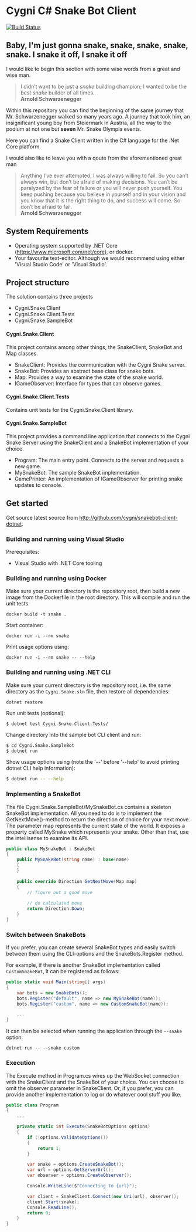 # Cygni C# Snake Bot Client

[![Build Status](http://jenkins.snake.cygni.se/buildStatus/icon?job=snakebot-client-dotnet)](http://jenkins.snake.cygni.se/job/snakebot-client-dotnet/)

## Baby, I'm just gonna snake, snake, snake, snake, snake. I snake it off, I snake it off

I would like to begin this section with some wise words from a great and wise man.

> I didn’t want to be just a *snake* building champion; I wanted to be the best *snake* builder of all times. <br /> **Arnold Schwarzenegger**

Within this repository you can find the beginning of the same journey that Mr. Schwarzenegger walked so many years ago. 
A journey that took him, an insignificant young boy from Steiermark in Austria, all the way to the podium at not one but **seven** Mr. Snake Olympia events.

Here you can find a Snake Client written in the C# language for the .Net Core platform.

I would also like to leave you with a qoute from the aforementioned great man

> Anything I’ve ever attempted, I was always willing to fail. So you can’t always win, but don’t be afraid of making decisions. You can’t be paralyzed by the fear of failure or you will never push yourself. You keep pushing because you believe in yourself and in your vision and you know that it is the right thing to do, and success will come. So don’t be afraid to fail. <br /> **Arnold Schwarzenegger**

## System Requirements
- Operating system supported by .NET Core (https://www.microsoft.com/net/core), or docker.
- Your favourite text-editor. Although we would recommend using either 'Visual Studio Code' or 'Visual Studio'.

## Project structure
The solution contains three projects
- Cygni.Snake.Client
- Cygni.Snake.Client.Tests
- Cygni.Snake.SampleBot

#### Cygni.Snake.Client
This project contains among other things, the SnakeClient, SnakeBot and Map classes.

- SnakeClient: Provides the communication with the Cygni Snake server.
- SnakeBot: Provides an abstract base class for snake bots.
- Map: Provides a way to examine the state of the snake world.
- IGameObserver: Interface for types that can observe games.

#### Cygni.Snake.Client.Tests
Contains unit tests for the Cygni.Snake.Client library.

#### Cygni.Snake.SampleBot
This project provides a command line application that connects to the Cygni Snake Server using the SnakeClient and a SnakeBot implementation of your choice.

- Program: The main entry point. Connects to the server and requests a new game.
- MySnakeBot: The sample SnakeBot implementation.
- GamePrinter: An implementation of IGameObserver for printing snake updates to console.

## Get started
Get source latest source from http://github.com/cygni/snakebot-client-dotnet.

### Building and running using Visual Studio
Prerequisites:
- Visual Studio with .NET Core tooling

### Building and running using Docker
Make sure your current directory is the repository root, then build a new image from the Dockerfile in the root directory. This will compile and run the unit tests.

    docker build -t snake .

Start container:
    
    docker run -i --rm snake

Print usage options using:

    docker run -i --rm snake -- --help

### Building and running using .NET CLI
Make sure your current directory is the repository root, i.e. the same directory as the `Cygni.Snake.sln` file, then restore all dependencies:

```
dotnet restore
```
    
Run unit tests (optional):

```
$ dotnet test Cygni.Snake.Client.Tests/
```
    
Change directory into the sample bot CLI client and run:

```bash
$ cd Cygni.Snake.SampleBot
$ dotnet run
```

Show usage options using (note the '--' before '--help' to avoid printing dotnet CLI help information):

```bash
$ dotnet run -- --help
```

### Implementing a SnakeBot

The file Cygni.Snake.SampleBot/MySnakeBot.cs contains a skeleton SnakeBot implementation. All you need to do is to implement the GetNextMove()-method to return the direction of choice for your next move. The parameter map represents the current state of the world. It exposes a property called MySnake which represents your snake. Other than that, use the intellisense to examine its API.

```csharp
public class MySnakeBot : SnakeBot
{
    public MySnakeBot(string name) : base(name)
    {
    }
    
    public override Direction GetNextMove(Map map)
    {
        // figure out a good move
        
        // do calculated move
        return Direction.Down;
    }
}
```

### Switch between SnakeBots

If you prefer, you can create several SnakeBot types and easily switch between them using the CLI-options and the SnakeBots.Register method.

For example, if there is another SnakeBot implementation called `CustomSnakeBot`, it can be registered as follows:

```csharp
public static void Main(string[] args)
{
    var bots = new SnakeBots();
    bots.Register("default", name => new MySnakeBot(name));
    bots.Register("custom", name => new CustomSnakeBot(name));

    ...
}
```

It can then be selected when running the application through the `--snake` option:

```
dotnet run -- --snake custom
```

### Execution

The Execute method in Program.cs wires up the WebSocket connection with the SnakeClient and the SnakeBot of your choice. You can choose to omit the observer parameter in SnakeClient. Or, if you prefer, you can provide another implementation to log or do whatever cool stuff you like.

```csharp
public class Program
{
    ...

    private static int Execute(SnakeBotOptions options)
    {
        if (!options.ValidateOptions())
        {
            return 1;
        }

        var snake = options.CreateSnakeBot();
        var url = options.GetServerUrl();
        var observer = options.CreateObserver();

        Console.WriteLine($"Connecting to {url}");

        var client = SnakeClient.Connect(new Uri(url), observer));
        client.Start(snake);
        Console.ReadLine();
        return 0;
    }
}
```

